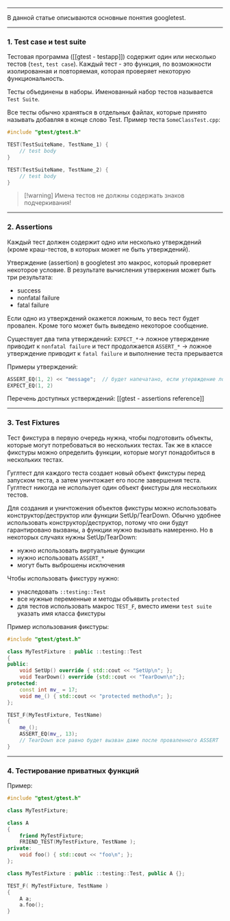 ___
В данной статье описываются основные понятия googletest.
___
### 1. Test case и test suite

Тестовая программа ([[gtest - testapp]]) содержит один или несколько тестов (`test`, `test case`). Каждый тест - это функция, по возможности изолированная и повторяемая, которая проверяет некоторую функциональность.

Тесты объединены в наборы. Именованный набор тестов называется `Test Suite`.

Все тесты обычно храняться в отдельных файлах, которые принято называть добавляя в конце слово Test. Пример теста `SomeClassTest.cpp`:
```cpp
#include "gtest/gtest.h"

TEST(TestSuiteName, TestName_1) {
	// test body
}

TEST(TestSuiteName, TestName_2) {
	// test body
}
```

>[!warning] Имена тестов не должны содержать знаков подчеркивания!

___
### 2. Assertions

Каждый тест должен содержит одно или несколько утверждений (кроме краш-тестов, в которых может не быть утверждений).

Утверждение (assertion) в googletest это макрос, который проверяет некоторое условие. В результате вычисления утвержения может быть три результата:
- success
- nonfatal failure
- fatal failure

Если одно из утверждений окажется ложным, то весь тест будет провален. Кроме того может быть выведено некоторое сообщение.

Существует два типа утверждений:
`EXPECT_*`-> ложное утверждение приводит к `nonfatal failure` и тест продолжается
`ASSERT_*` -> ложное утверждение приводит к `fatal failure` и выполнение теста прерывается

Примеры утверждений:
```cpp
ASSERT_EQ(1, 2) << "message";  // будет напечатано, если утервждение ложно
EXPECT_EQ(1, 2)
```

Перечень доступных устверждений: [[gtest - assertions reference]]
___
### 3. Test Fixtures

Тест фикстура в первую очередь нужна, чтобы подготовить объекты, которые могут потребоваться во нескольких тестах. Так же в классе фикстуры можно определить функции, которые могут понадобиться в нескольких тестах.

Гуглтест для каждого теста создает новый объект фикстуры перед запуском теста, а затем уничтожает его после завершения теста. Гуглтест никогда не использует один объект фикстуры для нескольких тестов.

Для создания и уничтожения объектов фикстуры можно использовать конструктор/деструктор или функции SetUp/TearDown. Обычно удобнее использовать конструктор/деструктор, потому что они будут гарантировано вызваны, а функции нужно вызывать намеренно. Но в некоторых случаях нужны SetUp/TearDown:
- нужно использовать виртуальные функции
- нужно использовать `ASSERT_*`
- могут быть выброшены исключения

Чтобы использовать фикстуру нужно:
- унаследовать `::testing::Test`
- все нужные переменные и методы объявить `protected`
- для тестов использовать макрос `TEST_F`, вместо имени `test suite` указать имя класса фикстуры

Пример использования фикстуры:
```cpp
#include "gtest/gtest.h"

class MyTestFixture : public ::testing::Test
{
public:
	void SetUp() override { std::cout << "SetUp\n"; };
	void TearDown() override {std::cout << "TearDown\n";};
protected:
	const int mv_ = 17;
	void me_() { std::cout << "protected method\n"; };
};

TEST_F(MyTestFixture, TestName)
{
	me_();
	ASSERT_EQ(mv_, 13); 
	// TearDown все равно будет вызван даже после проваленного ASSERT
}
```
___
### 4. Тестирование приватных функций

Пример:
```cpp
#include "gtest/gtest.h"

class MyTestFixture;

class A
{
	friend MyTestFixture;
	FRIEND_TEST(MyTestFixture, TestName );
private:
	void foo() { std::cout << "foo\n"; };
};

class MyTestFixture : public ::testing::Test, public A {};

TEST_F( MyTestFixture, TestName )
{
	A a;
	a.foo();
}
```

